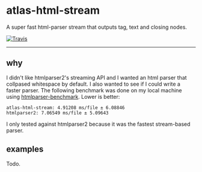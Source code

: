 # atlas-html-stream

A super fast html-parser stream that outputs tag, text and closing nodes.

[![Travis](https://img.shields.io/travis/atlassubbed/atlas-html-stream.svg)](https://travis-ci.org/atlassubbed/atlas-html-stream)

---

## why

I didn't like htmlparser2's streaming API and I wanted an html parser that collpased whitespace by default. I also wanted to see if I could write a faster parser. The following benchmark was done on my local machine using [htmlparser-benchmark](https://github.com/AndreasMadsen/htmlparser-benchmark). Lower is better:

```
atlas-html-stream: 4.91208 ms/file ± 6.08846
htmlparser2: 7.06549 ms/file ± 5.09643
```

I only tested against htmlparser2 because it was the fastest stream-based parser.

## examples

Todo.